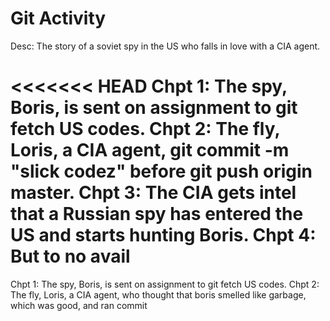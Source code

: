 # Git Activity
Desc: The story of a soviet spy in the US who falls in love with a CIA agent.

<<<<<<< HEAD
Chpt 1: The spy, Boris, is sent on assignment to git fetch US codes.
Chpt 2: The fly, Loris, a CIA agent, git commit -m "slick codez" before git push origin master.
Chpt 3: The CIA gets intel that a Russian spy has entered the US and starts hunting Boris.
Chpt 4: But to no avail
=======
Chpt 1: The spy, Boris, is sent on assignment to git fetch US codes. 
Chpt 2: The fly, Loris, a CIA agent, who thought that boris smelled like garbage, which was good, and ran commit 
